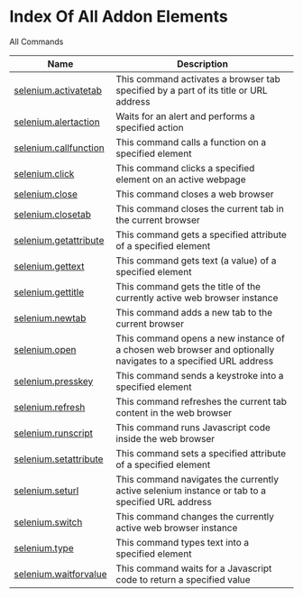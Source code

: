 # Index Of All Addon Elements


 All Commands

| Name | Description |
| ---- | ----------- |
| [selenium.activatetab](https://manual.g1ant.com/link/G1ANT.Addon.Selenium/G1ANT.Addon.Selenium/Commands/SeleniumActivateTabCommand.md) | This command activates a browser tab specified by a part of its title or URL address |
| [selenium.alertaction](https://manual.g1ant.com/link/G1ANT.Addon.Selenium/G1ANT.Addon.Selenium/Commands/SeleniumAlertActionCommand.md) | Waits for an alert and performs a specified action |
| [selenium.callfunction](https://manual.g1ant.com/link/G1ANT.Addon.Selenium/G1ANT.Addon.Selenium/Commands/SeleniumCallFunctionCommand.md) | This command calls a function on a specified element |
| [selenium.click](https://manual.g1ant.com/link/G1ANT.Addon.Selenium/G1ANT.Addon.Selenium/Commands/SeleniumClickCommand.md) | This command clicks a specified element on an active webpage |
| [selenium.close](https://manual.g1ant.com/link/G1ANT.Addon.Selenium/G1ANT.Addon.Selenium/Commands/SeleniumCloseCommand.md) | This command closes a web browser |
| [selenium.closetab](https://manual.g1ant.com/link/G1ANT.Addon.Selenium/G1ANT.Addon.Selenium/Commands/SeleniumCloseTabCommand.md) | This command closes the current tab in the current browser |
| [selenium.getattribute](https://manual.g1ant.com/link/G1ANT.Addon.Selenium/G1ANT.Addon.Selenium/Commands/SeleniumGetAttributeCommand.md) | This command gets a specified attribute of a specified element |
| [selenium.gettext](https://manual.g1ant.com/link/G1ANT.Addon.Selenium/G1ANT.Addon.Selenium/Commands/SeleniumGetTextCommand.md) | This command gets text (a value) of a specified element |
| [selenium.gettitle](https://manual.g1ant.com/link/G1ANT.Addon.Selenium/G1ANT.Addon.Selenium/Commands/SeleniumGetTitleCommand.md) | This command gets the title of the currently active web browser instance |
| [selenium.newtab](https://manual.g1ant.com/link/G1ANT.Addon.Selenium/G1ANT.Addon.Selenium/Commands/SeleniumNewTabCommand.md) | This command adds a new tab to the current browser |
| [selenium.open](https://manual.g1ant.com/link/G1ANT.Addon.Selenium/G1ANT.Addon.Selenium/Commands/SeleniumOpenCommand.md) | This command opens a new instance of a chosen web browser and optionally navigates to a specified URL address |
| [selenium.presskey](https://manual.g1ant.com/link/G1ANT.Addon.Selenium/G1ANT.Addon.Selenium/Commands/SeleniumPressKeyCommand.md) | This command sends a keystroke into a specified element |
| [selenium.refresh](https://manual.g1ant.com/link/G1ANT.Addon.Selenium/G1ANT.Addon.Selenium/Commands/SeleniumRefreshCommand.md) | This command refreshes the current tab content in the web browser |
| [selenium.runscript](https://manual.g1ant.com/link/G1ANT.Addon.Selenium/G1ANT.Addon.Selenium/Commands/SeleniumRunScriptCommand.md) | This command runs Javascript code inside the web browser |
| [selenium.setattribute](https://manual.g1ant.com/link/G1ANT.Addon.Selenium/G1ANT.Addon.Selenium/Commands/SeleniumSetAttributeCommand.md) | This command sets a specified attribute of a specified element |
| [selenium.seturl](https://manual.g1ant.com/link/G1ANT.Addon.Selenium/G1ANT.Addon.Selenium/Commands/SeleniumSetUrlCommand.md) | This command navigates the currently active selenium instance or tab to a specified URL address |
| [selenium.switch](https://manual.g1ant.com/link/G1ANT.Addon.Selenium/G1ANT.Addon.Selenium/Commands/SeleniumSwitchCommand.md) | This command changes the currently active web browser instance |
| [selenium.type](https://manual.g1ant.com/link/G1ANT.Addon.Selenium/G1ANT.Addon.Selenium/Commands/SeleniumTypeCommand.md) | This command types text into a specified element |
| [selenium.waitforvalue](https://manual.g1ant.com/link/G1ANT.Addon.Selenium/G1ANT.Addon.Selenium/Commands/SeleniumWaitForValueCommand.md) | This command waits for a Javascript code to return a specified value |
